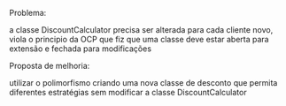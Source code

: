 Problema:

a classe DiscountCalculator precisa ser alterada para cada cliente novo, viola o principio da OCP que fiz que uma classe deve estar aberta para extensão e fechada para modificações

Proposta de melhoria:

utilizar o polimorfismo criando uma nova classe de desconto que permita diferentes estratégias sem modificar a classe DiscountCalculator